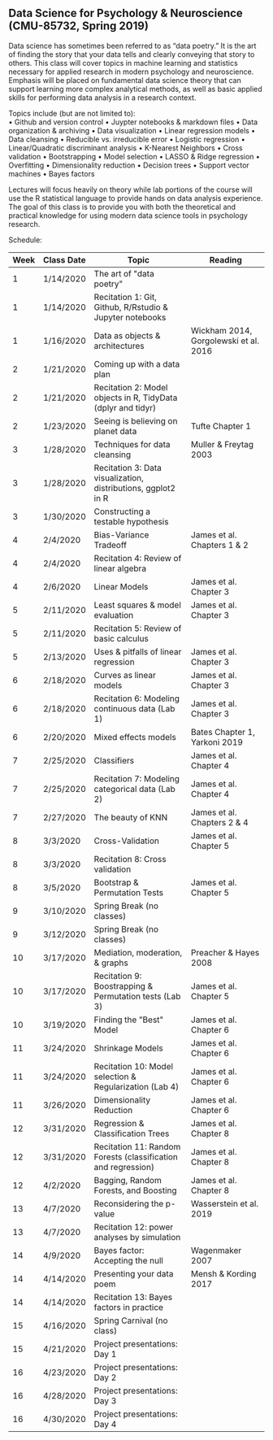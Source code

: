 ## Data Science for Psychology & Neuroscience (CMU-85732, Spring 2019)

Data science has sometimes been referred to as “data poetry.” It is the art of finding the story that your data tells and clearly conveying that story to others.  This class will cover topics in machine learning and statistics necessary for applied research in modern psychology and neuroscience. Emphasis will be placed on fundamental data science theory that can support learning more complex analytical methods, as well as basic applied skills for performing data analysis in a research context.

Topics include (but are not limited to):
<br>
•	Github and version control
•	Juypter notebooks & markdown files
•	Data organization & archiving
•	Data visualization
•	Linear regression models
•	Data cleansing
•	Reducible vs. irreducible error
•	Logistic regression
•	Linear/Quadratic discriminant analysis
•	K-Nearest Neighbors
•	Cross validation
•	Bootstrapping
•	Model selection
•	LASSO & Ridge regression
•	Overfitting
•	Dimensionality reduction
•	Decision trees
•	Support vector machines
•	Bayes factors

Lectures will focus heavily on theory while lab portions of the course will use the R statistical language to provide hands on data analysis experience.  The goal of this class is to provide you with both the theoretical and practical knowledge for using modern data science tools in psychology research. 

Schedule:

| Week | Class Date | Topic                                                           | Reading                                |
|------|------------|-----------------------------------------------------------------|----------------------------------------|
| 1    | 1/14/2020  | The art of "data poetry"                                        |
| 1    | 1/14/2020  | Recitation 1: Git, Github, R/Rstudio & Jupyter notebooks        |
| 1    | 1/16/2020  | Data as objects & architectures                                 | Wickham 2014, Gorgolewski et al\. 2016 |
| 2    | 1/21/2020  | Coming up with a data plan                                      |
| 2    | 1/21/2020  | Recitation 2: Model objects in R, TidyData \(dplyr and tidyr\)  |
| 2    | 1/23/2020  | Seeing is believing on planet data                              | Tufte Chapter 1                        |
| 3    | 1/28/2020  | Techniques for data cleansing                                   | Muller & Freytag 2003                  |
| 3    | 1/28/2020  | Recitation 3: Data visualization, distributions, ggplot2 in R   |
| 3    | 1/30/2020  | Constructing a testable hypothesis                              |
| 4    | 2/4/2020   | Bias\-Variance Tradeoff                                         | James et al\.  Chapters 1 & 2          |
| 4    | 2/4/2020   | Recitation 4: Review of linear algebra                          |
| 4    | 2/6/2020   | Linear Models                                                   | James et al\.  Chapter 3               |
| 5    | 2/11/2020  | Least squares & model evaluation                                | James et al\.  Chapter 3               |
| 5    | 2/11/2020  | Recitation 5: Review of basic calculus                          |
| 5    | 2/13/2020  | Uses & pitfalls of linear regression                            | James et al\.  Chapter 3               |
| 6    | 2/18/2020  | Curves as linear models                                         | James et al\.  Chapter 3               |
| 6    | 2/18/2020  | Recitation 6: Modeling continuous data \(Lab 1\)                | James et al\.  Chapter 3               |
| 6    | 2/20/2020  | Mixed effects models                                            | Bates Chapter 1, Yarkoni 2019          |
| 7    | 2/25/2020  | Classifiers                                                     | James et al\.  Chapter 4               |
| 7    | 2/25/2020  | Recitation 7: Modeling categorical data \(Lab 2\)               | James et al\. Chapter 4                |
| 7    | 2/27/2020  | The beauty of KNN                                               | James et al\.  Chapters 2 & 4          |
| 8    | 3/3/2020   | Cross\-Validation                                               | James et al\.  Chapter 5               |
| 8    | 3/3/2020   | Recitation 8: Cross validation                                  |
| 8    | 3/5/2020   | Bootstrap & Permutation Tests                                   | James et al\.  Chapter 5               |
| 9    | 3/10/2020  | Spring Break \(no classes\)                                     |
| 9    | 3/12/2020  | Spring Break \(no classes\)                                     |
| 10   | 3/17/2020  | Mediation, moderation, & graphs                                 | Preacher & Hayes 2008                  |
| 10   | 3/17/2020  | Recitation 9: Boostrapping & Permutation tests \(Lab 3\)        | James et al\. Chapter 5                |
| 10   | 3/19/2020  | Finding the "Best" Model                                        | James et al\.  Chapter 6               |
| 11   | 3/24/2020  | Shrinkage Models                                                | James et al\.  Chapter 6               |
| 11   | 3/24/2020  | Recitation 10: Model selection & Regularization \(Lab 4\)       | James et al\.  Chapter 6               |
| 11   | 3/26/2020  | Dimensionality Reduction                                        | James et al\.  Chapter 6               |
| 12   | 3/31/2020  | Regression & Classification Trees                               | James et al\.  Chapter 8               |
| 12   | 3/31/2020  | Recitation 11: Random Forests \(classification and regression\) | James et al\.  Chapter 8               |
| 12   | 4/2/2020   | Bagging, Random Forests, and Boosting                           | James et al\. Chapter 8                |
| 13   | 4/7/2020   | Reconsidering the p\-value                                      | Wasserstein et al\. 2019               |
| 13   | 4/7/2020   | Recitation 12: power analyses by simulation                     |
| 14   | 4/9/2020   | Bayes factor: Accepting the null                                | Wagenmaker 2007                        |
| 14   | 4/14/2020  | Presenting your data poem                                       | Mensh & Kording 2017                   |
| 14   | 4/14/2020  | Recitation 13: Bayes factors in practice                        |
| 15   | 4/16/2020  | Spring Carnival \(no class\)                                    |
| 15   | 4/21/2020  | Project presentations: Day 1                                    |
| 16   | 4/23/2020  | Project presentations: Day 2                                    |
| 16   | 4/28/2020  | Project presentations: Day 3                                    |
| 16   | 4/30/2020  | Project presentations: Day 4                                    |
